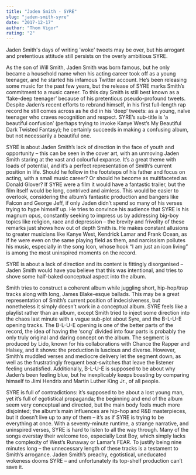 ```yaml
---
title: "Jaden Smith - SYRE"
slug: "jaden-smith-syre"
date: "2017-12-17"
author: "Thom Vigor"
rating: "2"
---
```


Jaden Smith's days of writing 'woke' tweets may be over, but his arrogant and pretentious attitude still persists on the overly ambitious SYRE.

As the son of Will Smith, Jaden Smith was born famous, but he only became a household name when his acting career took off as a young teenager, and he started his infamous Twitter account. He’s been releasing some music for the past few years, but the release of SYRE marks Smith’s commitment to a music career. To this day Smith is still best known as a ‘fake-deep teenager’ because of his pretentious pseudo-profound tweets. Despite Jaden’s recent efforts to rebrand himself, in his first full-length rap record he still comes across as he did in his ‘deep’ tweets: as a young, naïve teenager who craves recognition and respect. SYRE’s sub-title is ‘a beautiful confusion’ (perhaps trying to invoke Kanye West’s My Beautiful Dark Twisted Fantasy); he certainly succeeds in making a confusing album, but not necessarily a beautiful one.

SYRE is about Jaden Smith’s lack of direction in the face of youth and opportunity – this can be seen in the cover art, with an unmoving Jaden Smith staring at the vast and colourful expanse. It’s a great theme with loads of potential, and it’s a perfect representation of Smith’s current position in life. Should he follow in the footsteps of his father and focus on acting, with a small music career? Or should he become as multifaceted as Donald Glover? If SYRE were a film it would have a fantastic trailer, but the film itself would be long, contrived and aimless. This would be easier to overlook, considering the album’s fantastic production and bangers like Falcon and George Jeff, if only Jaden didn’t spend so many of his verses trying to hype himself up. He tries to convince his audience that SYRE is his magnum opus, constantly seeking to impress us by addressing big-boy topics like religion, race and depression – the brevity and frivolity of these remarks just shows how out of depth Smith is. He makes constant allusions to greater musicians like Kanye West, Kendrick Lamar and Frank Ocean, as if he were even on the same playing field as them, and narcissism pollutes his music, especially in the song Icon, whose hook “I am just an icon living” is among the most uninspired moments on the record.

SYRE is about a lack of direction and its content is fittingly disorganised – Jaden Smith would have you believe that this was intentional, and tries to shove some half-baked conceptual aspect into the album.

Smith tries to construct a coherent album while juggling short, hip-hop/trap tracks along with long, James Blake-esque ballads. This may be a great representation of Smith’s current position of indecisiveness, but nonetheless it simply doesn’t work in a conceptual album. SYRE feels like a playlist rather than an album, except Smith tried to inject some direction into the chaos last minute with a vague sub-plot about Syre, and the B-L-U-E opening tracks. The B-L-U-E opening is one of the better parts of the record, the idea of having the ‘song’ divided into four parts is probably the only truly original and daring concept on the album. The segment is produced by Lido, known for his collaborations with Chance the Rapper and Halsey, and it shows: the production is luscious and diverse. However, Smith’s muddled verses and mediocre delivery let the segment down, as well as the frustratingly frequent beat-switches that leave the listener feeling unsatisfied. Additionally, B-L-U-E is supposed to be about why Jaden’s been feeling blue, but he inexplicably keeps boasting by comparing himself to Jimi Hendrix and Martin Luther King Jr., of all people.

SYRE is full of contradictions: it’s supposed to be about a lost young man, yet it’s full of egotistical propaganda; the beginning and end of the album seem very conceptual and directed, but the main body feels much more disjointed; the album’s main influences are hip-hop and R&B masterpieces, but it doesn’t live up to any of them – it’s as if SYRE is trying to be everything at once. With a seventy-minute runtime, a strange narrative, and uninspired verses, SYRE is hard to listen to all the way through. Many of the songs overstay their welcome too, especially Lost Boy, which simply lacks the complexity of West’s Runaway or Lamar’s FEAR. To justify being nine minutes long – the unnecessary length of these tracks is a testament to Smith’s arrogance. Jaden Smith’s preachy, egotistical, uneducated wokeness dooms SYRE – and unfortunately its top-shelf production can’t save it.
